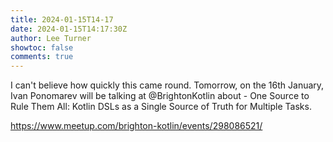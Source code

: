 ```yaml
---
title: 2024-01-15T14-17
date: 2024-01-15T14:17:30Z
author: Lee Turner
showtoc: false
comments: true
---
```


I can't believe how quickly this came round. Tomorrow, on the 16th January, Ivan Ponomarev will be talking at @BrightonKotlin about - One Source to Rule Them All: Kotlin DSLs as a Single Source of Truth for Multiple Tasks.

https://www.meetup.com/brighton-kotlin/events/298086521/

